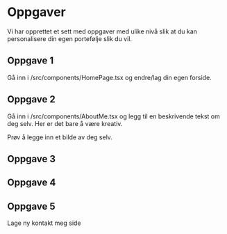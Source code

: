 # Oppgaver

Vi har opprettet et sett med oppgaver med ulike nivå slik at du kan personalisere din egen portefølje slik du vil. 



## Oppgave 1

Gå inn i /src/components/HomePage.tsx og endre/lag din egen forside.

<!-- Ha med beskrivelse av hvordan du endrer på tailwind, spesielt farger og plassering i forhold til vanlig CSS -->

## Oppgave 2

Gå inn i /src/components/AboutMe.tsx og legg til en beskrivende tekst om deg selv. Her er det bare å være kreativ. 

Prøv å legge inn et bilde av deg selv. 

## Oppgave 3 



## Oppgave 4

## Oppgave 5

Lage ny kontakt meg side
